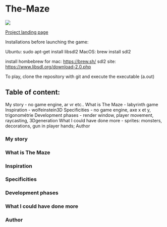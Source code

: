 # The-Maze

![](readme_images/ezgif.com-gif-maker.gif)

[Project landing page](https://deperiersa.wixsite.com/the-maze)

Installations before launching the game:

Ubuntu: sudo apt-get install libsdl2
MacOS: brew install sdl2

install hombebrew for mac: https://brew.sh/
sdl2 site: https://www.libsdl.org/download-2.0.php

To play, clone the repository with git and execute the executable (a.out)

## Table of content: 

My story - no game engine, ar vr etc..
What is The Maze - labyrinth game
Inspiration - wolfeinstein3D
Specificities - no game engine, axe x et y, trigonométrie
Development phases - render window, player movement, raycasting, 3Dgeneration
What I could have done more - sprites: monsters, decorations, gun in player hands; 
Author


### My story



### What is The Maze



### Inspiration



### Specificities



### Development phases



### What I could have done more



### Author


